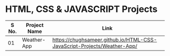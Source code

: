 # HTML, CSS & JAVASCRIPT Projects


| S No. | Project Name             |Link                                                                   |
|-------|--------------------------|-----------------------------------------------------------------------|
|   01  | Weather-App              |https://chughsameer.github.io/HTML-CSS-JavaScript-Projects/Weather-App/|

